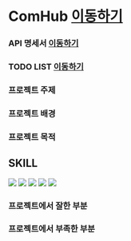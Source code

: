 # ComHub [이동하기](http://gnsdl2846.cafe24.com/)

### API 명세서 [이동하기](https://docs.google.com/spreadsheets/d/10M2Ar8JO5JIsCULc3wMjnFurGfgfYRN6HQ5K5oyV60Q/edit#gid=0)

### TODO LIST [이동하기](https://docs.google.com/spreadsheets/d/1gKA4wQpwGZAg-j6ZEY-5zUMWib4S24Yj4E4QLi1kEK0/edit#gid=0)

### 프로젝트 주제

### 프로젝트 배경

### 프로젝트 목적

## SKILL
<div>
  <img src="https://img.shields.io/badge/html5-E34F26?style=for-the-badge&logo=html5&logoColor=white">
  <img src="https://img.shields.io/badge/css-1572B6?style=for-the-badge&logo=css3&logoColor=white">
  <img src="https://img.shields.io/badge/javascript-F7DF1E?style=for-the-badge&logo=javascript&logoColor=black">
  <img src='https://img.shields.io/badge/Vue.js-35495E?style=for-the-badge&logo=vuedotjs&logoColor=4FC08D'/>
  <img src="https://img.shields.io/badge/Java-007396.svg?&style=for-the-badge&logo=Java&logoColor=white">
</div>


### 프로젝트에서 잘한 부분

### 프로젝트에서 부족한 부분




